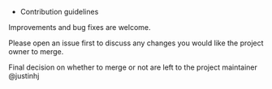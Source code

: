 * Contribution guidelines

Improvements and bug fixes are welcome. 

Please open an issue first to discuss any changes you would like the project owner to merge.

Final decision on whether to merge or not are left to the project maintainer @justinhj
